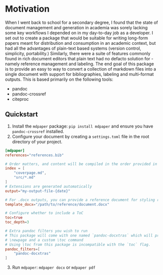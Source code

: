 # Motivation

When I went back to school for a secondary degree, I found that the state of document management and generation in academia was sorely lacking some key workflows I depended on in my day-to-day job as a developer.  I set out to create a package that would be suitable for writing long-form papers meant for distribution and consumption in an academic context, but had all the advantages of plain-text based systems (version control, simplicity, portability.)  Similarly, there were a suite of features commonly found in rich document editors that plain text had no defacto solution for - namely reference management and labeling.  The end goal of this package is to provide an easy to way to convert a collection of markdown files into a single document with support for bibliographies, labeling and multi-format outputs.  This is based primarily on the following tools:

- pandoc
- pandoc-crossref
- citeproc

## Quickstart

1. Install the `mdpaper` package: `pip install mdpaper` and ensure you have `pandoc-crossref` installed.
2. Configure your document by creating a `settings.toml` file in the root directory of your project.

```toml
[mdpaper]
references="references.bib"

# Order matters, and content will be compiled in the order provided in this list.
index = [
    "coverpage.md",
    "src/*.md"
]
# Extensions are generated automatically
output="my-output-file-{date}"

# For .docx outputs, you can provide a reference document for styling rules and pages
template_docx="/path/to/reference/document.docx"

# Configure whether to include a ToC
toc=true
toc_depth=3

# Extra pandoc filters you wish to run
# This package will come with one named `pandoc-docxtras` which will provide
# \newpage and a custom \toc command
# Using \toc from this package is incompatible with the `toc` flag.
pandoc_filters=[
    "pandoc-docxtras"
]
```

3.  Run `mdpaper`: `mdpaper docx` or `mdpaper pdf`